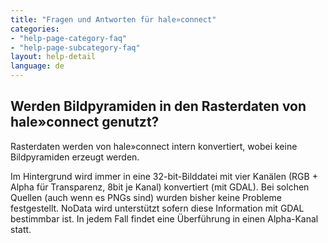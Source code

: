 ```yaml
---
title: "Fragen und Antworten für hale»connect"
categories:
- "help-page-category-faq"
- "help-page-subcategory-faq"
layout: help-detail
language: de
---
```


<h2>Werden Bildpyramiden in den Rasterdaten von hale»connect genutzt?</h2>

Rasterdaten werden von hale»connect intern konvertiert, wobei keine Bildpyramiden erzeugt werden.

Im Hintergrund wird immer in eine 32-bit-Bilddatei mit vier Kanälen (RGB + Alpha für Transparenz, 8bit je Kanal) konvertiert (mit GDAL). Bei solchen Quellen (auch wenn es PNGs sind) wurden bisher keine Probleme festgestellt. NoData wird unterstützt sofern diese Information mit GDAL bestimmbar ist. In jedem Fall findet eine Überführung in einen Alpha-Kanal statt.
